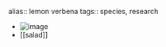 alias:: lemon verbena
tags:: species, research

- ![image](https://ipfs.io/ipfs/QmdXoqWDteZgTUPeCQqfpEYAyVHgugJdpQFisCWFcwbWnZ)
- [[salad]]